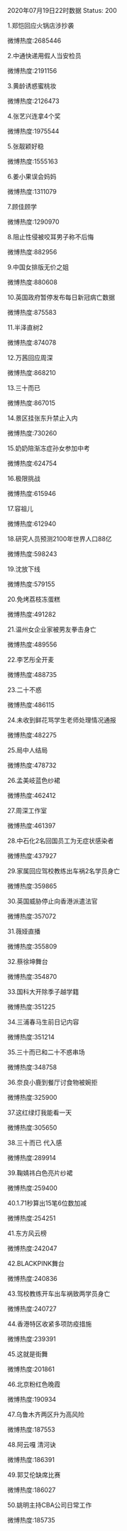 2020年07月19日22时数据
Status: 200

1.郑恺回应火锅店涉抄袭

微博热度:2685446

2.中通快递用假人当安检员

微博热度:2191156

3.黄龄诱惑蜜桃妆

微博热度:2126473

4.张艺兴连拿4个奖

微博热度:1975544

5.张靓颖好稳

微博热度:1555163

6.姜小果误会妈妈

微博热度:1311079

7.顾佳顾学

微博热度:1290970

8.阻止性侵被咬耳男子称不后悔

微博热度:882956

9.中国女排版无价之姐

微博热度:880608

10.英国政府暂停发布每日新冠病亡数据

微博热度:875583

11.半泽直树2

微博热度:874078

12.万茜回应周深

微博热度:868210

13.三十而已

微博热度:867015

14.景区挂张东升禁止入内

微博热度:730260

15.奶奶陪渐冻症孙女参加中考

微博热度:624754

16.极限挑战

微博热度:615946

17.容祖儿

微博热度:612940

18.研究人员预测2100年世界人口88亿

微博热度:598243

19.沈放下线

微博热度:579155

20.免烤荔枝冻蛋糕

微博热度:491282

21.温州女企业家被男友拳击身亡

微博热度:489556

22.李艺彤全开麦

微博热度:488735

23.二十不惑

微博热度:486115

24.未收到鲜花骂学生老师处理情况通报

微博热度:482275

25.局中人结局

微博热度:478732

26.孟美岐蓝色纱裙

微博热度:462412

27.周深工作室

微博热度:461397

28.中石化2名回国员工为无症状感染者

微博热度:437927

29.家属回应驾校教练出车祸2名学员身亡

微博热度:359865

30.英国威胁停止向香港派遣法官

微博热度:357072

31.薇娅直播

微博热度:355809

32.蔡徐坤舞台

微博热度:354870

33.国科大开除季子越学籍

微博热度:351225

34.三浦春马生前日记内容

微博热度:351214

35.三十而已和二十不惑串场

微博热度:348758

36.奈良小鹿到餐厅讨食物被婉拒

微博热度:325900

37.这红绿灯我能看一天

微博热度:305650

38.三十而已 代入感

微博热度:289914

39.鞠婧祎白色亮片纱裙

微博热度:259400

40.1.71秒算出15笔6位数加减

微博热度:254251

41.东方风云榜

微博热度:242047

42.BLACKPINK舞台

微博热度:240836

43.驾校教练开车出车祸致两学员身亡

微博热度:240727

44.香港特区收紧多项防疫措施

微博热度:239391

45.这就是街舞

微博热度:201861

46.北京粉红色晚霞

微博热度:190934

47.乌鲁木齐两区升为高风险

微博热度:187553

48.阿云嘎 清河诀

微博热度:186391

49.郭艾伦缺席比赛

微博热度:186027

50.姚明主持CBA公司日常工作

微博热度:185735

